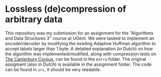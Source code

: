 # Lossless (de)compression of arbitrary data

This repository was my submission for an assignment for the "Algorithms and Data Structures 3" course at UGent. We were tasked to implement an encoder/decoder
by modifying the existing Adaptive Huffman algorithm to accept labels larger than 1 byte. A detailed explanation (in Dutch) on how the algorithm
was implemented/modified, along with compression tests on [The Canterbury Corpus](https://corpus.canterbury.ac.nz/), can be found in the `extra` folder.
The original assigment (also in Dutch) is available in the assignment folder. The code can be found in `src`, it should be very readable.

